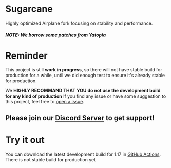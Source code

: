 # Sugarcane
Highly optimized Airplane fork focusing on stability and performance.

##### NOTE: We borrow some patches from Yatopia

# Reminder
This project is still **work in progress**, so there will not have stable build for production for a while, until we did enough test to ensure it's already stable for production.

We **HIGHLY RECOMMAND THAT YOU do not use the development build for any kind of production**
If you find any issue or have some suggestion to this project, feel free to [open a issue](https://github.com/SugarcaneMC/Sugarcane/issues/new).

## Please join our [Discord Server](https://sugarcanemc.org/discord) to get support!


# Try it out 
You can download the latest development build for 1.17 in [GitHub Actions](https://github.com/SugarcaneMC/Sugarcane/actions?query=branch%3Aver%2F1.17). There is not stable build for production yet
